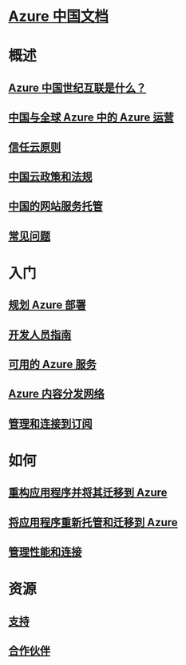# [Azure 中国文档](index.md)

# 概述
## [Azure 中国世纪互联是什么？](china-welcome.md)
## [中国与全球 Azure 中的 Azure 运营](china-overview-operations.md)
## [信任云原则](china-overview-trust-cloud.md)
## [中国云政策和法规](china-overview-policies.md)
## [中国的网站服务托管](china-overview-service-hosting.md)
## [常见问题](china-overview-faq.md)

# 入门
## [规划 Azure 部署](china-get-started-plan.md)
## [开发人员指南](china-get-started-developer-guide.md)
## [可用的 Azure 服务](https://azure.microsoft.com/en-us/global-infrastructure/services/?regions=china-non-regional,china-east,china-east-2,china-north,china-north-2&products=all)
## [Azure 内容分发网络](china-get-started-service-cdn.md)
## [管理和连接到订阅](china-get-started-service-manage-and-connect.md)

# 如何
## [重构应用程序并将其迁移到 Azure](china-how-to-refactor.md)
## [将应用程序重新托管和迁移到 Azure](china-how-to-rehost.md)
## [管理性能和连接](china-how-to-manage-performance.md)

# 资源
## [支持](china-resources-support.md)
## [合作伙伴](china-resources-partners.md)


